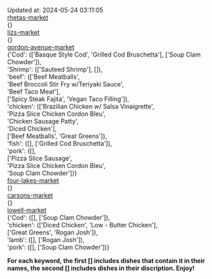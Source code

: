 Updated at: 2024-05-24 03:11:05  
[rhetas-market](https://wisc-housingdining.nutrislice.com/menu/rhetas-market/lunch/2024-05-24)  
{}  
[lizs-market](https://wisc-housingdining.nutrislice.com/menu/lizs-market/lunch/2024-05-24)  
{}  
[gordon-avenue-market](https://wisc-housingdining.nutrislice.com/menu/gordon-avenue-market/lunch/2024-05-24)  
{'Cod': (['Basque Style Cod', 'Grilled Cod Bruschetta'], ['Soup Clam Chowder']),  
 'Shrimp': (['Sauteed Shrimp'], []),  
 'beef': (['Beef Meatballs',  
           'Beef Broccoli Stir Fry w/Teriyaki Sauce',  
           'Beef Taco Meat'],  
          ['Spicy Steak Fajita', 'Vegan Taco Filling']),  
 'chicken': (['Brazilian Chicken w/ Salsa Vinaigrette',  
              'Pizza Slice Chicken Cordon Bleu',  
              'Chicken Sausage Patty',  
              'Diced Chicken'],  
             ['Beef Meatballs', 'Great Greens']),  
 'fish': ([], ['Grilled Cod Bruschetta']),  
 'pork': ([],  
          ['Pizza Slice Sausage',  
           'Pizza Slice Chicken Cordon Bleu',  
           'Soup Clam Chowder'])}  
[four-lakes-market](https://wisc-housingdining.nutrislice.com/menu/four-lakes-market/lunch/2024-05-24)  
{}  
[carsons-market](https://wisc-housingdining.nutrislice.com/menu/carsons-market/lunch/2024-05-24)  
{}  
[lowell-market](https://wisc-housingdining.nutrislice.com/menu/lowell-market/lunch/2024-05-24)  
{'Cod': ([], ['Soup Clam Chowder']),  
 'chicken': (['Diced Chicken', 'Low - Butter Chicken'],  
             ['Great Greens', 'Rogan Josh']),  
 'lamb': ([], ['Rogan Josh']),  
 'pork': ([], ['Soup Clam Chowder'])}  
  
**For each keyword, the first [] includes dishes that contain it in their names, the second [] includes dishes in their discription. Enjoy!**  
